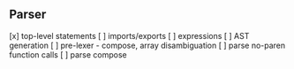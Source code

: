 ## Parser

[x] top-level statements
[ ] imports/exports
[ ] expressions
[ ] AST generation
[ ] pre-lexer - compose, array disambiguation
[ ] parse no-paren function calls
[ ] parse compose